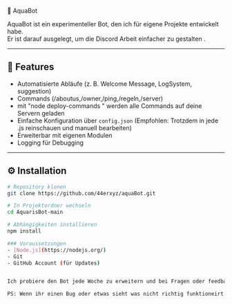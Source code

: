  🤖 AquaBot

AquaBot ist ein experimenteller Bot, den ich für eigene Projekte entwickelt habe.  
Er ist darauf ausgelegt, um die Discord Arbeit einfacher zu gestalten .

---

## 🚀 Features
- Automatisierte Abläufe (z. B. Welcome Message, LogSystem, suggestion)
- Commands (/aboutus,/owner,/ping,/regeln,/server)
- mit "node deploy-commands " werden alle Commands auf deine Servern geladen
- Einfache Konfiguration über `config.json` (Empfohlen: Trotzdem in jede .js reinschauen und manuell bearbeiten)
- Erweiterbar mit eigenen Modulen
- Logging für Debugging

---

## ⚙️ Installation
```bash
# Repository klonen
git clone https://github.com/44erxyz/aquaBot.git

# In Projektordner wechseln
cd AquarisBot-main

# Abhängigkeiten installieren
npm install

### Voraussetzungen
- [Node.js](https://nodejs.org/) 
- Git
- GitHub Account (für Updates)


Ich probiere den Bot jede Woche zu erweitern und bei Fragen oder feedback gerne mich auf Discord anschreiben 44erxyz

PS: Wenn ihr einen Bug oder etwas sieht was nicht richtig funktioneirt bitte mich anschreiben!

